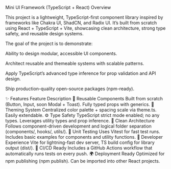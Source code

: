 Mini UI Framework (TypeScript + React)
Overview

This project is a lightweight, TypeScript-first component library inspired by frameworks like Chakra UI, ShadCN, and Radix UI.
It’s built from scratch using React + TypeScript + Vite, showcasing clean architecture, strong type safety, and reusable design systems.

The goal of the project is to demonstrate:

Ability to design modular, accessible UI components.

Architect reusable and themeable systems with scalable patterns.

Apply TypeScript’s advanced type inference for prop validation and API design.

Ship production-quality open-source packages (npm-ready).

✨ Features
Feature	Description
🧩 Reusable Components	Built from scratch (Button, Input, soon Modal + Toast). Fully typed props with generics.
🎨 Theming System	Centralized color palette + spacing scale via theme.ts. Easily extendable.
⚙️ Type Safety	TypeScript strict mode enabled; no any types. Leverages utility types and prop inference.
🧠 Clean Architecture	Follows component-driven development and logical folder separation (components/, hooks/, utils/).
🧪 Unit Testing	Uses Vitest for fast test runs. Includes basic examples for components and utility functions.
🚀 Developer Experience	Vite for lightning-fast dev server, TS build config for library output (dist/).
🔄 CI/CD Ready	Includes a GitHub Actions workflow that automatically runs tests on every push.
🌍 Deployment Ready	Optimized for npm publishing (npm publish). Can be imported into other React projects.
